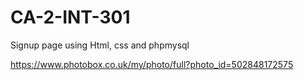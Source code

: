 # CA-2-INT-301
Signup page using Html, css and phpmysql

https://www.photobox.co.uk/my/photo/full?photo_id=502848172575
